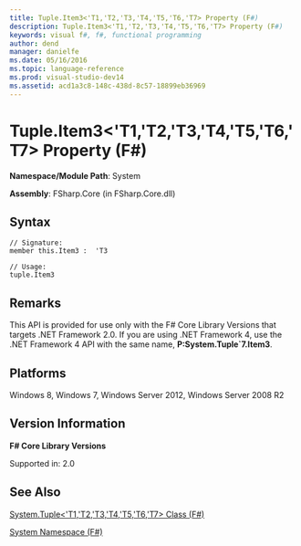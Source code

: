 ```yaml
---
title: Tuple.Item3<'T1,'T2,'T3,'T4,'T5,'T6,'T7> Property (F#)
description: Tuple.Item3<'T1,'T2,'T3,'T4,'T5,'T6,'T7> Property (F#)
keywords: visual f#, f#, functional programming
author: dend
manager: danielfe
ms.date: 05/16/2016
ms.topic: language-reference
ms.prod: visual-studio-dev14
ms.assetid: acd1a3c8-148c-438d-8c57-18899eb36969 
---
```


# Tuple.Item3<'T1,'T2,'T3,'T4,'T5,'T6,'T7> Property (F#)

**Namespace/Module Path**: System

**Assembly**: FSharp.Core (in FSharp.Core.dll)


## Syntax

```
// Signature:
member this.Item3 :  'T3

// Usage:
tuple.Item3
```

## Remarks
This API is provided for use only with the F# Core Library Versions that targets .NET Framework 2.0. If you are using .NET Framework 4, use the .NET Framework 4 API with the same name, **P:System.Tuple&#96;7.Item3**.


## Platforms
Windows 8, Windows 7, Windows Server 2012, Windows Server 2008 R2


## Version Information
**F# Core Library Versions**

Supported in: 2.0




## See Also
[System.Tuple&#60;'T1,'T2,'T3,'T4,'T5,'T6,'T7&#62; Class &#40;F&#35;&#41;](System.Tuple%5B%27T1%2C%27T2%2C%27T3%2C%27T4%2C%27T5%2C%27T6%2C%27T7%5D-Class-%5BFSharp%5D.md)

[System Namespace &#40;F&#35;&#41;](System-Namespace-%5BFSharp%5D.md)

